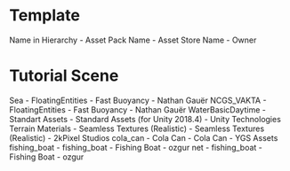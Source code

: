 # Template
Name in Hierarchy - Asset Pack Name - Asset Store Name - Owner
# Tutorial Scene
Sea - FloatingEntities - Fast Buoyancy - Nathan Gauër
NCGS_VAKTA - FloatingEntities - Fast Buoyancy - Nathan Gauër
WaterBasicDaytime - Standart Assets - Standard Assets (for Unity 2018.4) - Unity Technologies
Terrain Materials - Seamless Textures (Realistic) - Seamless Textures (Realistic) - 2kPixel Studios
cola_can - Cola Can - Cola Can - YGS Assets
fishing_boat - fishing_boat - Fishing Boat - ozgur
net - fishing_boat - Fishing Boat - ozgur